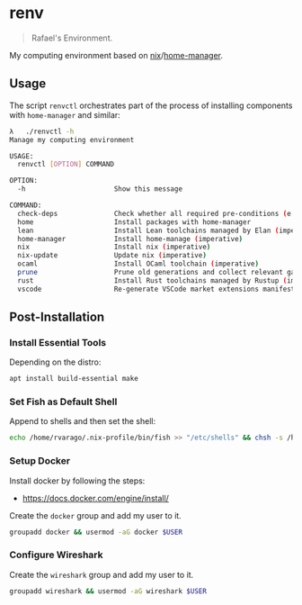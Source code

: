 # renv

> Rafael's Environment.

My computing environment based on [nix](https://github.com/NixOS/nix)/[home-manager](https://github.com/nix-community/home-manager).

## Usage

The script `renvctl` orchestrates part of the process of installing components with `home-manager` and similar:

```sh
λ   ./renvctl -h
Manage my computing environment

USAGE:
  renvctl [OPTION] COMMAND

OPTION:
  -h                      Show this message

COMMAND:
  check-deps              Check whether all required pre-conditions (e.g dependencies) hold
  home                    Install packages with home-manager
  lean                    Install Lean toolchains managed by Elan (imperative)
  home-manager            Install home-manage (imperative)
  nix                     Install nix (imperative)
  nix-update              Update nix (imperative)
  ocaml                   Install OCaml toolchain (imperative)
  prune                   Prune old generations and collect relevant garbage
  rust                    Install Rust toolchains managed by Rustup (imperative)
  vscode                  Re-generate VSCode market extensions manifest
```

## Post-Installation

### Install Essential Tools

Depending on the distro:

```bash
apt install build-essential make
```

### Set Fish as Default Shell

Append to shells and then set the shell:

```bash
echo /home/rvarago/.nix-profile/bin/fish >> "/etc/shells" && chsh -s /home/rvarago/.nix-profile/bin/fish $USER
```

### Setup Docker

Install docker by following the steps:

* <https://docs.docker.com/engine/install/>

Create the `docker` group and add my user to it.

```sh
groupadd docker && usermod -aG docker $USER
```

### Configure Wireshark

Create the `wireshark` group and add my user to it.

```sh
groupadd wireshark && usermod -aG wireshark $USER
```
